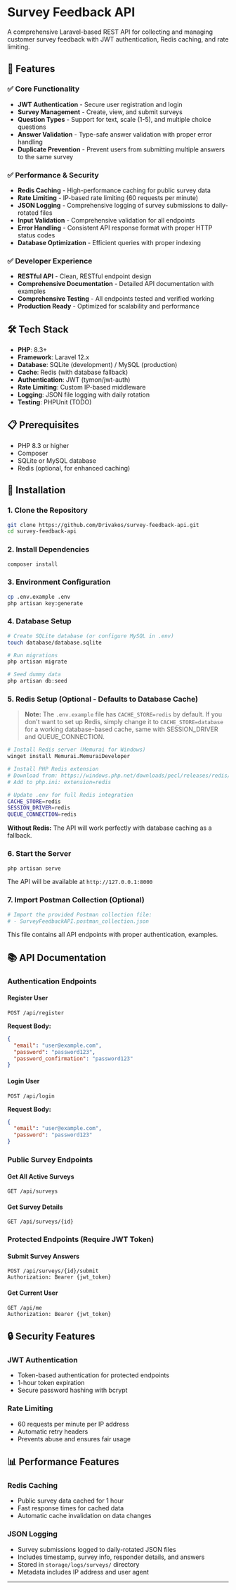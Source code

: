 # Survey Feedback API

A comprehensive Laravel-based REST API for collecting and managing customer survey feedback with JWT authentication, Redis caching, and rate limiting.

## 🚀 Features

### ✅ Core Functionality
- **JWT Authentication** - Secure user registration and login
- **Survey Management** - Create, view, and submit surveys
- **Question Types** - Support for text, scale (1-5), and multiple choice questions
- **Answer Validation** - Type-safe answer validation with proper error handling
- **Duplicate Prevention** - Prevent users from submitting multiple answers to the same survey

### ✅ Performance & Security
- **Redis Caching** - High-performance caching for public survey data
- **Rate Limiting** - IP-based rate limiting (60 requests per minute)
- **JSON Logging** - Comprehensive logging of survey submissions to daily-rotated files
- **Input Validation** - Comprehensive validation for all endpoints
- **Error Handling** - Consistent API response format with proper HTTP status codes
- **Database Optimization** - Efficient queries with proper indexing

### ✅ Developer Experience
- **RESTful API** - Clean, RESTful endpoint design
- **Comprehensive Documentation** - Detailed API documentation with examples
- **Comprehensive Testing** - All endpoints tested and verified working
- **Production Ready** - Optimized for scalability and performance

## 🛠️ Tech Stack

- **PHP**: 8.3+
- **Framework**: Laravel 12.x
- **Database**: SQLite (development) / MySQL (production)
- **Cache**: Redis (with database fallback)
- **Authentication**: JWT (tymon/jwt-auth)
- **Rate Limiting**: Custom IP-based middleware
- **Logging**: JSON file logging with daily rotation
- **Testing**: PHPUnit (TODO)

## 📋 Prerequisites

- PHP 8.3 or higher
- Composer
- SQLite or MySQL database
- Redis (optional, for enhanced caching)

## 🚀 Installation

### 1. Clone the Repository
```bash
git clone https://github.com/Drivakos/survey-feedback-api.git
cd survey-feedback-api
```

### 2. Install Dependencies
```bash
composer install
```

### 3. Environment Configuration
```bash
cp .env.example .env
php artisan key:generate
```

### 4. Database Setup
```bash
# Create SQLite database (or configure MySQL in .env)
touch database/database.sqlite

# Run migrations
php artisan migrate

# Seed dummy data
php artisan db:seed
```

### 5. Redis Setup (Optional - Defaults to Database Cache)

> **Note:** The `.env.example` file has `CACHE_STORE=redis` by default. If you don't want to set up Redis, simply change it to `CACHE_STORE=database` for a working database-based cache, same with SESSION_DRIVER and QUEUE_CONNECTION.

```bash
# Install Redis server (Memurai for Windows)
winget install Memurai.MemuraiDeveloper

# Install PHP Redis extension
# Download from: https://windows.php.net/downloads/pecl/releases/redis/
# Add to php.ini: extension=redis

# Update .env for full Redis integration
CACHE_STORE=redis
SESSION_DRIVER=redis
QUEUE_CONNECTION=redis
```

**Without Redis:** The API will work perfectly with database caching as a fallback.

### 6. Start the Server
```bash
php artisan serve
```

The API will be available at `http://127.0.0.1:8000`

### 7. Import Postman Collection (Optional)
```bash
# Import the provided Postman collection file:
# - SurveyFeedbackAPI.postman_collection.json
```

This file contains all API endpoints with proper authentication, examples.

## 📚 API Documentation

### Authentication Endpoints

#### Register User
```http
POST /api/register
```

**Request Body:**
```json
{
  "email": "user@example.com",
  "password": "password123",
  "password_confirmation": "password123"
}
```

#### Login User
```http
POST /api/login
```

**Request Body:**
```json
{
  "email": "user@example.com",
  "password": "password123"
}
```

### Public Survey Endpoints

#### Get All Active Surveys
```http
GET /api/surveys
```

#### Get Survey Details
```http
GET /api/surveys/{id}
```

### Protected Endpoints (Require JWT Token)

#### Submit Survey Answers
```http
POST /api/surveys/{id}/submit
Authorization: Bearer {jwt_token}
```

#### Get Current User
```http
GET /api/me
Authorization: Bearer {jwt_token}
```

## 🔒 Security Features

### JWT Authentication
- Token-based authentication for protected endpoints
- 1-hour token expiration
- Secure password hashing with bcrypt

### Rate Limiting
- 60 requests per minute per IP address
- Automatic retry headers
- Prevents abuse and ensures fair usage

## 📊 Performance Features

### Redis Caching
- Public survey data cached for 1 hour
- Fast response times for cached data
- Automatic cache invalidation on data changes

### JSON Logging
- Survey submissions logged to daily-rotated JSON files
- Includes timestamp, survey info, responder details, and answers
- Stored in `storage/logs/surveys/` directory
- Metadata includes IP address and user agent

---
